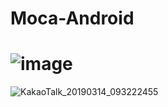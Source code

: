 # Moca-Android

![image](https://user-images.githubusercontent.com/18275619/54328206-622daf80-4650-11e9-82b8-947ecf721010.png)
=======
![KakaoTalk_20190314_093222455](https://user-images.githubusercontent.com/18275619/54323584-63a1ac80-463d-11e9-8a93-033e3551ba0e.png)
